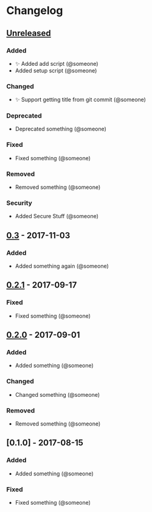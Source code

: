# Changelog

## [Unreleased]
### Added
- ✨ Added add script (@someone)
- Added setup script (@someone)

### Changed
- ✨ Support getting title from git commit (@someone)

### Deprecated
- Deprecated something (@someone)

### Fixed
- Fixed something (@someone)

### Removed
- Removed something (@someone)

### Security
- Added Secure Stuff (@someone)

## [0.3] - 2017-11-03
### Added
- Added something again (@someone)

## [0.2.1] - 2017-09-17
### Fixed
- Fixed something (@someone)

## [0.2.0] - 2017-09-01
### Added
- Added something (@someone)

### Changed
- Changed something (@someone)

### Removed
- Removed something (@someone)

## [0.1.0] - 2017-08-15
### Added
- Added something (@someone)

### Fixed
- Fixed something (@someone)

[Unreleased]: https://github.com/username/repo/compare/v0.3...HEAD
[0.3]: https://github.com/username/repo/compare/v0.2.1...v0.3
[0.2.1]: https://github.com/username/repo/compare/v0.2.0...v0.2.1
[0.2.0]: https://github.com/username/repo/compare/v0.1.0...v0.2.0

